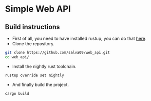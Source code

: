 # Simple Web API

## Build instructions
- First of all, you need to have installed rustup, you can do that [here](https://www.rust-lang.org/learn/get-started).
- Clone the repository.
```bash
git clone https://github.com/salva09/web_api.git
cd web_api/
```
- Install the nightly rust toolchain.
```bash
rustup override set nightly
```
- And finally build the project.
```bash
cargo build
```